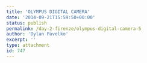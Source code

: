 ```yaml
---
title: 'OLYMPUS DIGITAL CAMERA'
date: '2014-09-21T15:59:50+00:00'
status: publish
permalink: /day-2-firenze/olympus-digital-camera-5
author: 'Dylan Pavelko'
excerpt: ''
type: attachment
id: 747
---
```

<!DOCTYPE html PUBLIC "-//W3C//DTD HTML 4.0 Transitional//EN" "http://www.w3.org/TR/REC-html40/loose.dtd">
<?xml encoding="UTF-8">
